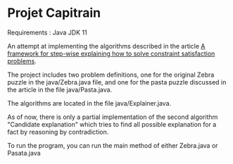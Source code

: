 Projet Capitrain
===

Requirements : Java JDK 11

An attempt at implementing the algorithms described in the article [A framework for step-wise explaining how to solve constraint satisfaction problems](http://www.bartbogaerts.eu/articles/future/005-Expl/Zebra-Journal.pdf).

The project includes two problem definitions, one for the original Zebra puzzle in the java/Zebra.java file, and one for the pasta puzzle discussed in the article in the file java/Pasta.java.

The algorithms are located in the file java/Explainer.java.

As of now, there is only a partial implementation of the second algorithm "Candidate explanation" which tries to find all possible explanation for a fact by reasoning by contradiction.

To run the program, you can run the main method of either Zebra.java or Pasata.java
